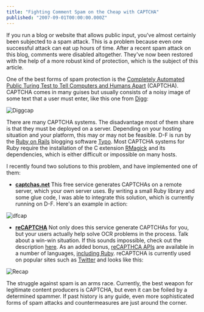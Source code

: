 ```yaml
---
title: "Fighting Comment Spam on the Cheap with CAPTCHA"
published: "2007-09-01T00:00:00.000Z"
---
```


If you run a blog or website that allows public input, you've almost certainly been subjected to a spam attack. This is a problem because even one successful attack can eat up hours of time. After a recent spam attack on this blog, comments were disabled altogether. They've now been restored with the help of a more robust kind of protection, which is the subject of this article.

One of the best forms of spam protection is the [Completely Automated Public Turing Test to Tell Computers and Humans Apart](http://en.wikipedia.org/wiki/Captcha) (CAPTCHA). CAPTCHA comes in many guises but usually consists of a noisy image of some text that a user must enter, like this one from [Digg](http://digg.com):

![Diggcap](/images/posts/20070901/diggcap.png "Diggcap")

There are many CAPTCHA systems. The disadvantage most of them share is that they must be deployed on a server. Depending on your hosting situation and your platform, this may or may not be feasible. D-F is run by the [Ruby on Rails](http://rubyonrails.org) blogging software [Typo](http://typosphere.org). Most CAPTCHA systems for Ruby require the installation of the C extension [RMagick](http://rmagick.rubyforge.org/) and its dependencies, which is either difficult or impossible on many hosts.

I recently found two solutions to this problem, and have implemented one of them:

-  **[captchas.net](http://captchas.net)** This free service generates CAPTCHAs on a remote server, which your own server uses. By writing a small Ruby library and some glue code, I was able to integrate this solution, which is currently running on D-F. Here's an example in action:

![dfcap](/images/posts/20070901/dfcap.png)

-  **[reCAPTCHA](http://recaptcha.net)** Not only does this service generate CAPTCHAs for you, but your users actually help solve OCR problems in the process. Talk about a win-win situation. If this sounds impossible, check out the description [here](http://recaptcha.net/learnmore.html). As an added bonus, [reCAPTHCA APIs](http://recaptcha.net/resources.html) are available in a number of languages, [including Ruby](http://www.loonsoft.com/recaptcha/). reCAPTCHA is currently used on popular sites such as [Twitter](http://twitter.com) and looks like this:

![Recap](/images/posts/20070901/recap.png "Recap")

The struggle against spam is an arms race. Currently, the best weapon for legitimate content producers is CAPTCHA, but even it can be foiled by a determined spammer. If past history is any guide, even more sophisticated forms of spam attacks and countermeasures are just around the corner.
